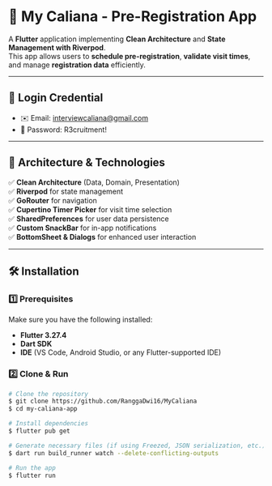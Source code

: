# 📌 My Caliana - Pre-Registration App

A **Flutter** application implementing **Clean Architecture** and **State Management with Riverpod**.  
This app allows users to **schedule pre-registration**, **validate visit times**, and manage **registration data** efficiently.

---

## 🔐 Login Credential

- ✉️ Email: interviewcaliana@gmail.com
- 🔑 Password: R3cruitment!

---

## 🔹 Architecture & Technologies

✅ **Clean Architecture** (Data, Domain, Presentation)  
✅ **Riverpod** for state management  
✅ **GoRouter** for navigation  
✅ **Cupertino Timer Picker** for visit time selection  
✅ **SharedPreferences** for user data persistence  
✅ **Custom SnackBar** for in-app notifications  
✅ **BottomSheet & Dialogs** for enhanced user interaction

---

## 🛠️ Installation

### 1️⃣ Prerequisites

Make sure you have the following installed:

- **Flutter 3.27.4**
- **Dart SDK**
- **IDE** (VS Code, Android Studio, or any Flutter-supported IDE)

### 2️⃣ Clone & Run

```sh
# Clone the repository
$ git clone https://github.com/RanggaDwi16/MyCaliana
$ cd my-caliana-app

# Install dependencies
$ flutter pub get

# Generate necessary files (if using Freezed, JSON serialization, etc.)
$ dart run build_runner watch --delete-conflicting-outputs

# Run the app
$ flutter run
```
